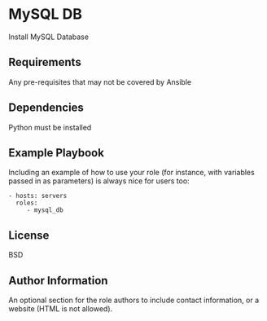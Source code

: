 MySQL DB
=========

Install MySQL Database

Requirements
------------

Any pre-requisites that may not be covered by Ansible

Dependencies
------------

Python must be installed

Example Playbook
----------------

Including an example of how to use your role (for instance, with variables passed in as parameters) is always nice for users too:

    - hosts: servers
      roles:
         - mysql_db
         

License
-------

BSD

Author Information
------------------

An optional section for the role authors to include contact information, or a website (HTML is not allowed).
